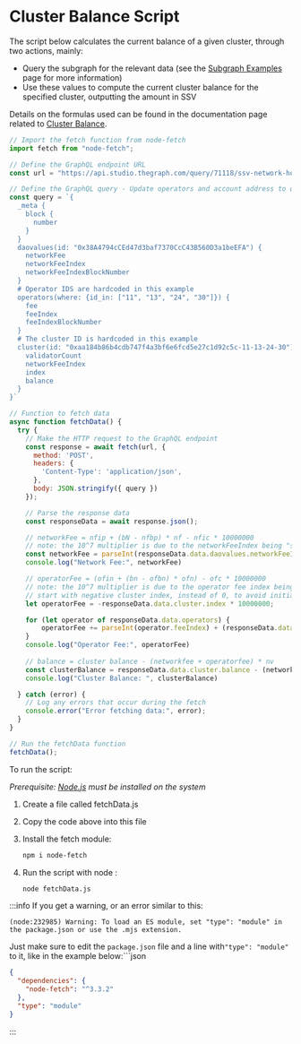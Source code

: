 # Cluster Balance Script

The script below calculates the current balance of a given cluster, through two actions, mainly:

* Query the subgraph for the relevant data (see the [Subgraph Examples](../tools/ssv-subgraph/subgraph-examples) page for more information)
* Use these values to compute the current cluster balance for the specified cluster, outputting the amount in SSV

Details on the formulas used can be found in the documentation page related to [Cluster Balance](../../stakers/clusters/cluster-balance).

```javascript
// Import the fetch function from node-fetch
import fetch from "node-fetch";

// Define the GraphQL endpoint URL
const url = "https://api.studio.thegraph.com/query/71118/ssv-network-hoodi/version/latest";

// Define the GraphQL query - Update operators and account address to query different clusters
const query = `{
  _meta {
    block {
      number
    }
  }
  daovalues(id: "0x38A4794cCEd47d3baf7370CcC43B560D3a1beEFA") {
    networkFee
    networkFeeIndex
    networkFeeIndexBlockNumber
  }
  # Operator IDS are hardcoded in this example
  operators(where: {id_in: ["11", "13", "24", "30"]}) {
    fee
    feeIndex
    feeIndexBlockNumber
  }
  # The cluster ID is hardcoded in this example
  cluster(id: "0xaa184b86b4cdb747f4a3bf6e6fcd5e27c1d92c5c-11-13-24-30") {
    validatorCount
    networkFeeIndex
    index
    balance
  }
}`

// Function to fetch data
async function fetchData() {
  try {
    // Make the HTTP request to the GraphQL endpoint
    const response = await fetch(url, {
      method: 'POST',
      headers: {
        'Content-Type': 'application/json',
      },
      body: JSON.stringify({ query })
    });

    // Parse the response data
    const responseData = await response.json();

    // networkFee = nfip + (bN - nfbp) * nf - nfic * 10000000
    // note: the 10^7 multiplier is due to the networkFeeIndex being "shrunk" to a uint64 in the smart contract to save space
    const networkFee = parseInt(responseData.data.daovalues.networkFeeIndex) + (responseData.data._meta.block.number - parseInt(responseData.data.daovalues.networkFeeIndexBlockNumber)) * parseInt(responseData.data.daovalues.networkFee) - responseData.data.cluster.networkFeeIndex * 10000000
    console.log("Network Fee:", networkFee)

    // operatorFee = (ofin + (bn - ofbn) * ofn) - ofc * 10000000
    // note: the 10^7 multiplier is due to the operator fee index being "shrunk" to a uint64 in the smart contract to save space
    // start with negative cluster index, instead of 0, to avoid initialize it as 0 and subtracting it at the end
    let operatorFee = -responseData.data.cluster.index * 10000000;

    for (let operator of responseData.data.operators) {
        operatorFee += parseInt(operator.feeIndex) + (responseData.data._meta.block.number - parseInt(operator.feeIndexBlockNumber)) * parseInt(operator.fee)
    }
    console.log("Operator Fee:", operatorFee)
    
    // balance = cluster balance - (networkfee + operatorfee) * nv
    const clusterBalance = responseData.data.cluster.balance - (networkFee + operatorFee) * responseData.data.cluster.validatorCount
    console.log("Cluster Balance: ", clusterBalance)

  } catch (error) {
    // Log any errors that occur during the fetch
    console.error("Error fetching data:", error);
  }
}

// Run the fetchData function
fetchData();
```

To run the script:

_Prerequisite:_ [_Node.js_](https://nodejs.org/en) _must be installed on the system_

1. Create a file called fetchData.js
2. Copy the code above into this file
3.  Install the fetch module:&#x20;

    ```bash
    npm i node-fetch
    ```
4.  Run the script with node :

    ```bash
    node fetchData.js
    ```

:::info
If you get a warning, or an error similar to this:

```
(node:232985) Warning: To load an ES module, set "type": "module" in the package.json or use the .mjs extension.
```

Just make sure to edit the `package.json` file and a line with`"type": "module"` to it, like in the example below:\`\`\`json

```json
{
  "dependencies": {
    "node-fetch": "^3.3.2"
  },
  "type": "module"
}
```
:::
